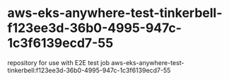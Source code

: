 # aws-eks-anywhere-test-tinkerbell-f123ee3d-36b0-4995-947c-1c3f6139ecd7-55
repository for use with E2E test job aws-eks-anywhere-test-tinkerbell:f123ee3d-36b0-4995-947c-1c3f6139ecd7-55
